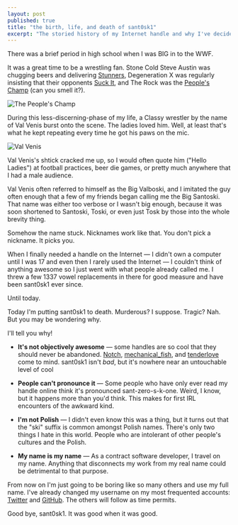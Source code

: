 ```yaml
---
layout: post
published: true
title: "the birth, life, and death of sant0sk1"
excerpt: "The storied history of my Internet handle and why I've decided to put it to rest."
---
```


There was a brief period in high school when I was BIG in to the WWF.

It was a great time to be a wrestling fan. Stone Cold Steve Austin was chugging beers and delivering [Stunners][stunners], Degeneration X was regularly insisting that their opponents [Suck It][suck-it-video], and The Rock was the [People's Champ][peoples-champ-video] (can you smell it?).

![The People's Champ][peoples-champ]

During this less-discerning-phase of my life, a Classy wrestler by the name of Val Venis burst onto the scene. The ladies loved him. Well, at least that's what he kept repeating every time he got his paws on the mic.

![Val Venis][val-venis]

Val Venis's shtick cracked me up, so I would often quote him ("Hello Ladies") at football practices, beer die games, or pretty much anywhere that I had a male audience.

Val Venis often referred to himself as the Big Valboski, and I imitated the guy often enough that a few of my friends began calling me the Big Santoski. That name was either too verbose or I wasn't big enough, because it was soon shortened to Santoski, Toski, or even just Tosk by those into the whole brevity thing.

Somehow the name stuck. Nicknames work like that. You don't pick a nickname. It picks you.

When I finally needed a handle on the Internet &mdash; I didn't own a computer until I was 17 and even then I rarely used the Internet &mdash;  I couldn't think of anything awesome so I just went with what people already called me. I threw a few 1337 vowel replacements in there for good measure and have been sant0sk1 ever since.

Until today.

Today I'm putting sant0sk1 to death. Murderous? I suppose. Tragic? Nah. But you may be wondering why.

I'll tell you why!

* **It's not objectively awesome** &mdash; some handles are so cool that they should never be abandoned. [Notch][notch], [mechanical_fish][mechanical_fish], and [tenderlove][tenderlove] come to mind. sant0sk1 isn't *bad*, but it's nowhere near an untouchable level of cool

* **People can't pronounce it** &mdash; Some people who have only ever read my handle online think it's pronounced sant-zero-s-k-one. Weird, I know, but it happens more than you'd think. This makes for first IRL encounters of the awkward kind.

* **I'm not Polish** &mdash; I didn't even know this was a thing, but it turns out that the "ski" suffix is common amongst Polish names. There's only two things I hate in this world. People who are intolerant of other people's cultures and the Polish.

* **My name is my name** &mdash; As a contract software developer, I travel on my name. Anything that disconnects my work from my real name could be detrimental to that purpose.

From now on I'm just going to be boring like so many others and use my full name. I've already changed my username on my most frequented accounts: [Twitter][jerodsanto-twitter] and [GitHub][jerodsanto-github]. The others will follow as time permits.

Good bye, sant0sk1. It was good when it was good.

[stunners]:http://www.youtube.com/watch?v=oUqDCKzHTsI
[peoples-champ]:http://jerodsanto.net/drop/peoples-champ-20120605-170058.png
[peoples-champ-video]:http://www.youtube.com/watch?v=zeTLK2DsBDc
[suck-it-video]:http://www.youtube.com/watch?v=snW-5AHxYTA
[val-venis]:http://jerodsanto.net/drop/venis-20120605-140149.png
[notch]:https://twitter.com/notch
[mechanical_fish]:https://twitter.com/mechanical_fish
[tenderlove]:https://twitter.com/tenderlove
[jerodsanto-twitter]:https://twitter.com/jerodsanto
[jerodsanto-github]:https://github.com/jerodsanto
